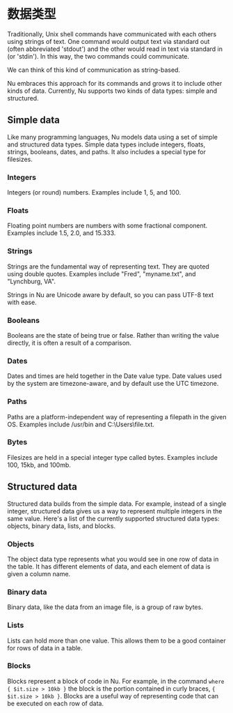 # 数据类型

Traditionally, Unix shell commands have communicated with each others using strings of text. One command would output text via standard out (often abbreviated 'stdout') and the other would read in text via standard in (or 'stdin'). In this way, the two commands could communicate.

We can think of this kind of communication as string-based.

Nu embraces this approach for its commands and grows it to include other kinds of data.  Currently, Nu supports two kinds of data types: simple and structured.

## Simple data

Like many programming languages, Nu models data using a set of simple and structured data types. Simple data types include integers, floats, strings, booleans, dates, and paths. It also includes a special type for filesizes.

### Integers

Integers (or round) numbers. Examples include 1, 5, and 100.

### Floats

Floating point numbers are numbers with some fractional component. Examples include 1.5, 2.0, and 15.333.

### Strings

Strings are the fundamental way of representing text. They are quoted using double quotes. Examples include "Fred", "myname.txt", and "Lynchburg, VA".

Strings in Nu are Unicode aware by default, so you can pass UTF-8 text with ease.

### Booleans

Booleans are the state of being true or false. Rather than writing the value directly, it is often a result of a comparison.

### Dates

Dates and times are held together in the Date value type. Date values used by the system are timezone-aware, and by default use the UTC timezone.

### Paths

Paths are a platform-independent way of representing a filepath in the given OS. Examples include /usr/bin and C:\Users\file.txt.

### Bytes

Filesizes are held in a special integer type called bytes. Examples include 100, 15kb, and 100mb.

## Structured data

Structured data builds from the simple data. For example, instead of a single integer, structured data gives us a way to represent multiple integers in the same value. Here's a list of the currently supported structured data types: objects, binary data, lists, and blocks.

### Objects

The object data type represents what you would see in one row of data in the table. It has different elements of data, and each element of data is given a column name.

### Binary data

Binary data, like the data from an image file, is a group of raw bytes.

### Lists

Lists can hold more than one value. This allows them to be a good container for rows of data in a table.

### Blocks

Blocks represent a block of code in Nu. For example, in the command `where { $it.size > 10kb }` the block is the portion contained in curly braces, `{ $it.size > 10kb }`. Blocks are a useful way of representing code that can be executed on each row of data.

